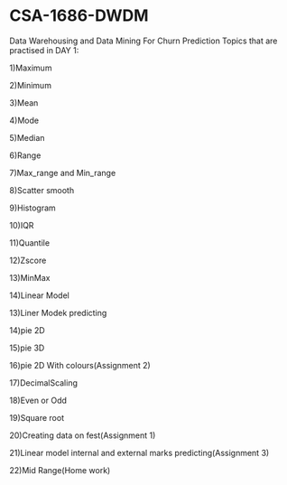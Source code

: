 # CSA-1686-DWDM
Data Warehousing and Data Mining For Churn Prediction 
Topics that are practised in 
DAY 1:

1)Maximum

2)Minimum

3)Mean

4)Mode

5)Median

6)Range

7)Max_range and Min_range

8)Scatter smooth

9)Histogram

10)IQR

11)Quantile

12)Zscore

13)MinMax

14)Linear Model

13)Liner Modek predicting

14)pie 2D

15)pie 3D

16)pie 2D With colours(Assignment 2)

17)DecimalScaling

18)Even or Odd

19)Square root

20)Creating data on fest(Assignment 1)

21)Linear model internal and external marks predicting(Assignment 3)

22)Mid Range(Home work)
